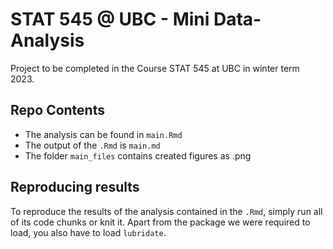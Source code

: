 # STAT 545 @ UBC - Mini Data-Analysis

Project to be completed in the Course STAT 545 at UBC in winter term 2023. 

## Repo Contents

- The analysis can be found in `main.Rmd`
- The output of the `.Rmd` is `main.md`
- The folder `main_files` contains created figures as .png

## Reproducing results

To reproduce the results of the analysis contained in the `.Rmd`, simply run all of its code chunks or knit it. Apart from the package we were required to load, you also have to load `lubridate`.

